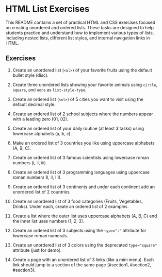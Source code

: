 # HTML List Exercises

This README contains a set of practical HTML and CSS exercises focused on creating unordered and ordered lists. These tasks are designed to help students practice and understand how to implement various types of lists, including nested lists, different list styles, and internal navigation links in HTML.

## Exercises

1. Create an unordered list (`<ul>`) of your favorite fruits using the default bullet style (disc).

2. Create three unordered lists showing your favorite animals using `circle`, `square`, and `none` as `list-style-type`.

3. Create an ordered list (`<ol>`) of 5 cities you want to visit using the default decimal style.

4. Create an ordered list of 2 school subjects where the numbers appear with a leading zero (01, 02).

5. Create an ordered list of your daily routine (at least 3 tasks) using lowercase alphabets (a, b, c).

6. Make an ordered list of 3 countries you like using uppercase alphabets (A, B, C).

7. Create an ordered list of 3 famous scientists using lowercase roman numbers (i, ii, iii).

8. Create an ordered list of 3 programming languages using uppercase roman numbers (I, II, III).

9. Create an ordered list of 3 continents and under each continent add an unordered list of 2 countries.

10. Create an unordered list of 3 food categories (Fruits, Vegetables, Drinks). Under each, create an ordered list of 2 examples.

11. Create a list where the outer list uses uppercase alphabets (A, B, C) and the inner list uses numbers (1, 2, 3).

12. Create an ordered list of 3 subjects using the `type="i"` attribute for lowercase roman numerals.

13. Create an unordered list of 3 colors using the deprecated `type="square"` attribute (just for demo).

14. Create a page with an unordered list of 3 links (like a mini menu). Each link should jump to a section of the same page (#section1, #section2, #section3).
